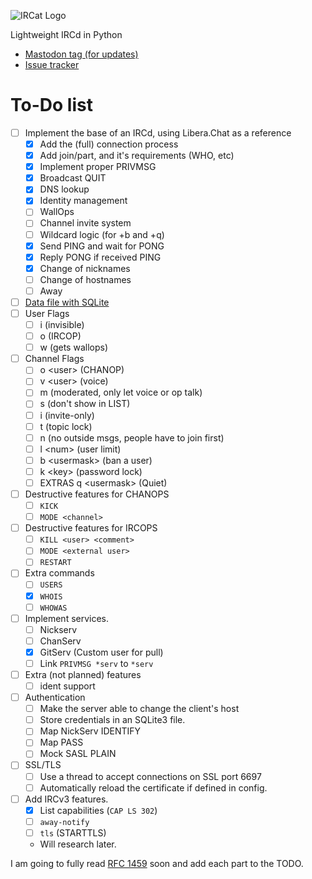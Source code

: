 ![IRCat Logo](https://git.swee.codes/swee/IRCat/raw/branch/main/ircat-invert.svg)

Lightweight IRCd in Python

* [Mastodon tag (for updates)](https://mastodon.swee.codes/tags/CodenameIRCat)
* [Issue tracker](https://discuss.swee.codes/c/12)

# To-Do list
- [ ] Implement the base of an IRCd, using Libera.Chat as a reference
   -  [x] Add the (full) connection process
   -  [x] Add join/part, and it's requirements (WHO, etc)
   -  [x] Implement proper PRIVMSG
   -  [x] Broadcast QUIT
   -  [x] DNS lookup
   -  [x] Identity management
   -  [ ] WallOps
   -  [ ] Channel invite system
   -  [ ] Wildcard logic (for +b and +q)
   -  [x] Send PING and wait for PONG
   -  [x] Reply PONG if received PING
   -  [x] Change of nicknames
   -  [ ] Change of hostnames
   -  [ ] Away
-  [ ] [Data file with SQLite](https://discuss.swee.codes/t/41/2)
-  [ ] User Flags
   -  [ ] i (invisible)
   -  [ ] o (IRCOP)
   -  [ ] w (gets wallops)
-  [ ] Channel Flags
   -  [ ] o \<user\> (CHANOP)
   -  [ ] v \<user\> (voice)
   -  [ ] m (moderated, only let voice or op talk)
   -  [ ] s (don't show in LIST)
   -  [ ] i (invite-only)
   -  [ ] t (topic lock)
   -  [ ] n (no outside msgs, people have to join first)
   -  [ ] l \<num\> (user limit)
   -  [ ] b \<usermask\> (ban a user)
   -  [ ] k \<key\> (password lock)
   -  [ ] EXTRAS q \<usermask\> (Quiet)
- [ ] Destructive features for CHANOPS
   -  [ ] `KICK`
   -  [ ] `MODE <channel>`
- [ ] Destructive features for IRCOPS
   -  [ ] `KILL <user> <comment>`
   -  [ ] `MODE <external user>`
   -  [ ] `RESTART`
- [ ] Extra commands
   -  [ ] `USERS`
   -  [x] `WHOIS`
   -  [ ] `WHOWAS`
- [ ] Implement services.
   -  [ ] Nickserv
   -  [ ] ChanServ
   -  [x] GitServ (Custom user for pull)
   -  [ ] Link `PRIVMSG *serv` to `*serv`
- [ ] Extra (not planned) features
   -  [ ] ident support
- [ ] Authentication
   -  [ ] Make the server able to change the client's host
   -  [ ] Store credentials in an SQLite3 file.
   -  [ ] Map NickServ IDENTIFY
   -  [ ] Map PASS
   -  [ ] Mock SASL PLAIN
- [ ] SSL/TLS
   -  [ ] Use a thread to accept connections on SSL port 6697
   -  [ ] Automatically reload the certificate if defined in config.
- [ ] Add IRCv3 features.
   -  [x] List capabilities (`CAP LS 302`)
   -  [ ] `away-notify`
   -  [ ] `tls` (STARTTLS)
   -  Will research later.

I am going to fully read [RFC 1459](https://datatracker.ietf.org/doc/html/rfc1459) soon and add each part to the TODO.
